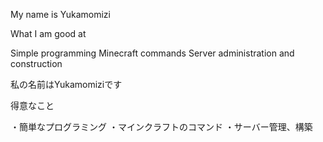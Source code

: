 My name is Yukamomizi

What I am good at

Simple programming
Minecraft commands
Server administration and construction


私の名前はYukamomiziです

得意なこと

・簡単なプログラミング
・マインクラフトのコマンド
・サーバー管理、構築
